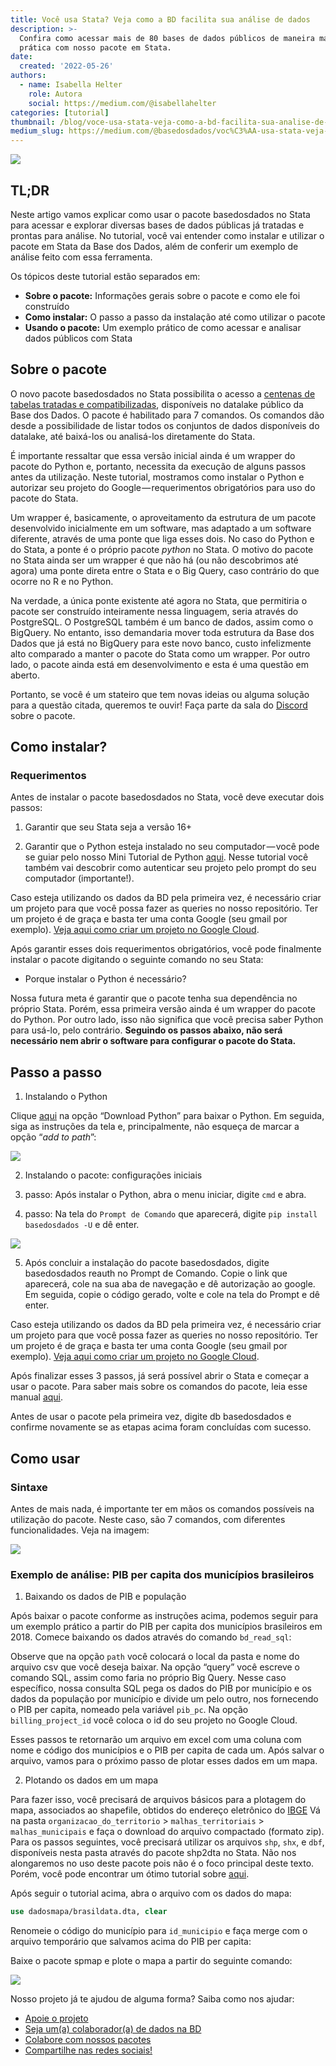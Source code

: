 ```yaml
---
title: Você usa Stata? Veja como a BD facilita sua análise de dados
description: >-
  Confira como acessar mais de 80 bases de dados públicos de maneira mais
  prática com nosso pacote em Stata.
date:
  created: '2022-05-26'
authors:
  - name: Isabella Helter
    role: Autora
    social: https://medium.com/@isabellahelter
categories: [tutorial]
thumbnail: /blog/voce-usa-stata-veja-como-a-bd-facilita-sua-analise-de-dados/image_0.jpg
medium_slug: https://medium.com/@basedosdados/voc%C3%AA-usa-stata-veja-como-a-bd-facilita-sua-an%C3%A1lise-de-dados-e7ab79111220
---
```


<Image src="/blog/voce-usa-stata-veja-como-a-bd-facilita-sua-analise-de-dados/image_0.jpg"/>

## TL;DR

Neste artigo vamos explicar como usar o pacote basedosdados no Stata para acessar e explorar diversas bases de dados públicas já tratadas e prontas para análise. No tutorial, você vai entender como instalar e utilizar o pacote em Stata da Base dos Dados, além de conferir um exemplo de análise feito com essa ferramenta.

Os tópicos deste tutorial estão separados em:

* **Sobre o pacote:** Informações gerais sobre o pacote e como ele foi construído
* **Como instalar:** O passo a passo da instalação até como utilizar o pacote
* **Usando o pacote:** Um exemplo prático de como acessar e analisar dados públicos com Stata

## Sobre o pacote

O novo pacote basedosdados no Stata possibilita o acesso a [centenas de tabelas tratadas e compatibilizadas](https://basedosdados.org/dataset?resource_type=bdm_table), disponíveis no datalake público da Base dos Dados. O pacote é habilitado para 7 comandos. Os comandos dão desde a possibilidade de listar todos os conjuntos de dados disponíveis do datalake, até baixá-los ou analisá-los diretamente do Stata.

É importante ressaltar que essa versão inicial ainda é um wrapper do pacote do Python e, portanto, necessita da execução de alguns passos antes da utilização. Neste tutorial, mostramos como instalar o Python e autorizar seu projeto do Google — requerimentos obrigatórios para uso do pacote do Stata.

Um wrapper é, basicamente, o aproveitamento da estrutura de um pacote desenvolvido inicialmente em um software, mas adaptado a um software diferente, através de uma ponte que liga esses dois. No caso do Python e do Stata, a ponte é o próprio pacote *python* no Stata. O motivo do pacote no Stata ainda ser um wrapper é que não há (ou não descobrimos até agora) uma ponte direta entre o Stata e o Big Query, caso contrário do que ocorre no R e no Python.

Na verdade, a única ponte existente até agora no Stata, que permitiria o pacote ser construído inteiramente nessa linguagem, seria através do PostgreSQL. O PostgreSQL também é um banco de dados, assim como o BigQuery. No entanto, isso demandaria mover toda estrutura da Base dos Dados que já está no BigQuery para este novo banco, custo infelizmente alto comparado a manter o pacote do Stata como um wrapper. Por outro lado, o pacote ainda está em desenvolvimento e esta é uma questão em aberto.

Portanto, se você é um stateiro que tem novas ideias ou alguma solução para a questão citada, queremos te ouvir! Faça parte da sala do [Discord](https://discord.gg/p2g4RkBW8f) sobre o pacote.

## Como instalar?

### Requerimentos

Antes de instalar o pacote basedosdados no Stata, você deve executar dois passos: 

1. Garantir que seu Stata seja a versão 16+

2. Garantir que o Python esteja instalado no seu computador — você pode se guiar pelo nosso Mini Tutorial de Python [aqui](https://github.com/basedosdados/mais/blob/master/stata-package/Minitutorial.md). Nesse tutorial você também vai descobrir como autenticar seu projeto pelo prompt do seu computador (importante!).

Caso esteja utilizando os dados da BD pela primeira vez, é necessário criar um projeto para que você possa fazer as queries no nosso repositório. Ter um projeto é de graça e basta ter uma conta Google (seu gmail por exemplo). [Veja aqui como criar um projeto no Google Cloud](https://basedosdados.github.io/mais/access_data_bq/#antes-de-comecar-crie-o-seu-projeto-no-google-cloud).

Após garantir esses dois requerimentos obrigatórios, você pode finalmente instalar o pacote digitando o seguinte comando no seu Stata:

* Porque instalar o Python é necessário?

Nossa futura meta é garantir que o pacote tenha sua dependência no próprio Stata. Porém, essa primeira versão ainda é um wrapper do pacote do Python. Por outro lado, isso não significa que você precisa saber Python para usá-lo, pelo contrário. **Seguindo os passos abaixo, não será necessário nem abrir o software para configurar o pacote do Stata.**

## Passo a passo

1. Instalando o Python

Clique [aqui](https://www.python.org/downloads/) na opção “Download Python” para baixar o Python. Em seguida, siga as instruções da tela e, principalmente, não esqueça de marcar a opção “*add to path*”:

<Image src="/blog/voce-usa-stata-veja-como-a-bd-facilita-sua-analise-de-dados/image_1.png"/>

2. Instalando o pacote: configurações iniciais

3. passo: Após instalar o Python, abra o menu iniciar, digite `cmd` e abra.

4. passo: Na tela do `Prompt de Comando` que aparecerá, digite `pip install basedosdados -U` e dê enter.

<Image src="/blog/voce-usa-stata-veja-como-a-bd-facilita-sua-analise-de-dados/image_2.png"/>

5. Após concluir a instalação do pacote basedosdados, digite basedosdados reauth no Prompt de Comando. Copie o link que aparecerá, cole na sua aba de navegação e dê autorização ao google. Em seguida, copie o código gerado, volte e cole na tela do Prompt e dê enter.

Caso esteja utilizando os dados da BD pela primeira vez, é necessário criar um projeto para que você possa fazer as queries no nosso repositório. Ter um projeto é de graça e basta ter uma conta Google (seu gmail por exemplo). [Veja aqui como criar um projeto no Google Cloud](https://basedosdados.github.io/mais/access_data_bq/#antes-de-comecar-crie-o-seu-projeto-no-google-cloud).

Após finalizar esses 3 passos, já será possível abrir o Stata e começar a usar o pacote. Para saber mais sobre os comandos do pacote, leia esse manual [aqui](https://github.com/basedosdados/mais/tree/master/stata-package).

Antes de usar o pacote pela primeira vez, digite db basedosdados e confirme novamente se as etapas acima foram concluídas com sucesso.

## Como usar

### Sintaxe

Antes de mais nada, é importante ter em mãos os comandos possíveis na utilização do pacote. Neste caso, são 7 comandos, com diferentes funcionalidades. Veja na imagem:

<Image src="/blog/voce-usa-stata-veja-como-a-bd-facilita-sua-analise-de-dados/image_3.png"/>

### Exemplo de análise: PIB per capita dos municípios brasileiros

1. Baixando os dados de PIB e população

Após baixar o pacote conforme as instruções acima, podemos seguir para um exemplo prático a partir do PIB per capita dos municípios brasileiros em 2018. Comece baixando os dados através do comando `bd_read_sql`:

Observe que na opção `path` você colocará o local da pasta e nome do arquivo csv que você deseja baixar. Na opção “query” você escreve o comando SQL, assim como faria no próprio Big Query. Nesse caso específico, nossa consulta SQL pega os dados do PIB por município e os dados da população por município e divide um pelo outro, nos fornecendo o PIB per capita, nomeado pela variável `pib_pc`. Na opção `billing_project_id` você coloca o id do seu projeto no Google Cloud.

Esses passos te retornarão um arquivo em excel com uma coluna com nome e código dos municípios e o PIB per capita de cada um. Após salvar o arquivo, vamos para o próximo passo de plotar esses dados em um mapa.

2. Plotando os dados em um mapa

Para fazer isso, você precisará de arquivos básicos para a plotagem do mapa, associados ao shapefile, obtidos do endereço eletrônico do [IBGE](http://downloads.ibge.gov.br/downloads_geociencias.htm) Vá na pasta `organizacao_do_territorio` > `malhas_territoriais` > `malhas_municipais` e faça o download do arquivo compactado (formato zip). Para os passos seguintes, você precisará utilizar os arquivos `shp`, `shx`, e `dbf`, disponíveis nesta pasta através do pacote shp2dta no Stata. Não nos alongaremos no uso deste pacote pois não é o foco principal deste texto. Porém, você pode encontrar um ótimo tutorial sobre [aqui](http://docplayer.com.br/53998346-Criacao-de-mapas-utilizando-shapefiles-no-stata-1-creating-maps-using-shapefiles-in-stata.html).

Após seguir o tutorial acima, abra o arquivo com os dados do mapa:

```stata
use dadosmapa/brasildata.dta, clear
```

Renomeie o código do município para `id_municipio` e faça merge com o arquivo temporário que salvamos acima do PIB per capita:

Baixe o pacote spmap e plote o mapa a partir do seguinte comando:

<Image src="/blog/voce-usa-stata-veja-como-a-bd-facilita-sua-analise-de-dados/image_4.png"/>

Nosso projeto já te ajudou de alguma forma? Saiba como nos ajudar:

- [Apoie o projeto](https://apoia.se/basedosdados)
- [Seja um(a) colaborador(a) de dados na BD](https://basedosdados.github.io/mais/colab_data/)
- [Colabore com nossos pacotes](https://github.com/basedosdados/mais)
- [Compartilhe nas redes sociais!](https://twitter.com/basedosdados)
